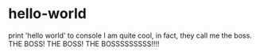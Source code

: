 # hello-world
print 'hello world' to console
I am quite cool, in fact, they call me the boss. THE BOSS! THE BOSS! THE BOSSSSSSSSS!!!!
